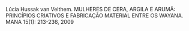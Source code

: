 
Lúcia Hussak van Velthem. MULHERES DE CERA, ARGILA E ARUMÃ: PRINCÍPIOS CRIATIVOS E FABRICAÇÃO MATERIAL ENTRE OS WAYANA. MANA 15(1): 213-236, 2009

